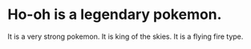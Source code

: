 # Ho-oh is a legendary pokemon. 
It is a very strong pokemon.
It is king of the skies. 
It is a flying fire type. 

